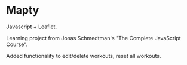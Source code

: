 # Mapty

Javascript + Leaflet.

Learning project from Jonas Schmedtman's "The Complete JavaScript Course".

Added functionality to edit/delete workouts, reset all workouts.
